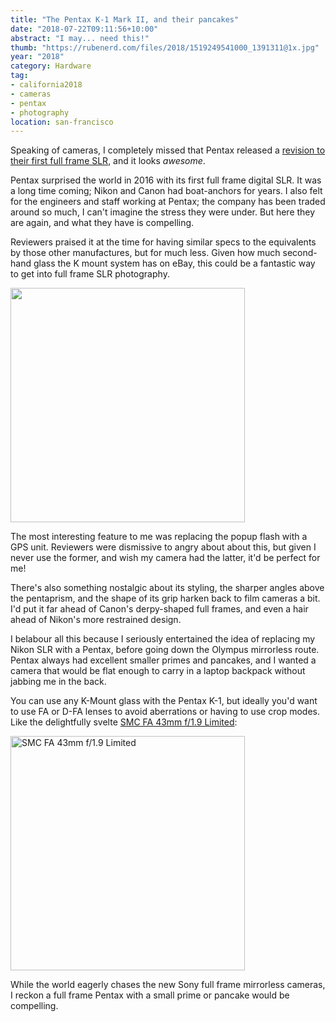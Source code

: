 ```yaml
---
title: "The Pentax K-1 Mark II, and their pancakes"
date: "2018-07-22T09:11:56+10:00"
abstract: "I may... need this!"
thumb: "https://rubenerd.com/files/2018/1519249541000_1391311@1x.jpg"
year: "2018"
category: Hardware
tag:
- california2018
- cameras
- pentax
- photography
location: san-francisco
---
```

Speaking of cameras, I completely missed that Pentax released a [revision to their first full frame SLR], and it looks *awesome*.

Pentax surprised the world in 2016 with its first full frame digital SLR. It was a long time coming; Nikon and Canon had boat-anchors for years. I also felt for the engineers and staff working at Pentax; the company has been traded around so much, I can't imagine the stress they were under. But here they are again, and what they have is compelling.

Reviewers praised it at the time for having similar specs to the equivalents by those other manufactures, but for much less. Given how much second-hand glass the K mount system has on eBay, this could be a fantastic way to get into full frame SLR photography.

<p><img src="https://rubenerd.com/files/2018/1519249541000_1391311@1x.jpg" srcset="https://rubenerd.com/files/2018/1519249541000_1391311@1x.jpg 1x, https://rubenerd.com/files/2018/1519249541000_1391311@2x.jpg 2x" alt="" style="width:375px" /></p>

The most interesting feature to me was replacing the popup flash with a GPS unit. Reviewers were dismissive to angry about about this, but given I never use the former, and wish my camera had the latter, it'd be perfect for me!

There's also something nostalgic about its styling, the sharper angles above the pentaprism, and the shape of its grip harken back to film cameras a bit. I'd put it far ahead of Canon's derpy-shaped full frames, and even a hair ahead of Nikon's more restrained design.

I belabour all this because I seriously entertained the idea of replacing my Nikon SLR with a Pentax, before going down the Olympus mirrorless route. Pentax always had excellent smaller primes and pancakes, and I wanted a camera that would be flat enough to carry in a laptop backpack without jabbing me in the back.

You can use any K-Mount glass with the Pentax K-1, but ideally you'd want to use FA or D-FA lenses to avoid aberrations or having to use crop modes. Like the delightfully svelte [SMC FA 43mm f/1.9 Limited]\:

<p><img src="https://rubenerd.com/files/2018/1267711521000_409200@1x.jpg" srcset="https://rubenerd.com/files/2018/1267711521000_409200@2x.jpg 1x, https://rubenerd.com/files/2018/1267711521000_409200@2x.jpg 2x" alt="SMC FA 43mm f/1.9 Limited" style="width:375px" /></p>

While the world eagerly chases the new Sony full frame mirrorless cameras, I reckon a full frame Pentax with a small prime or pancake would be compelling. 

[revision to their first full frame SLR]: http://www.pentax.com/en/k-1/
[SMC FA 43mm f/1.9 Limited]: https://www.bhphotovideo.com/c/product/409200-USA/Pentax_20180_SMCP_FA_43mm_f_1_9_Limited.html

